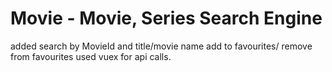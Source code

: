 # Movie - Movie, Series Search Engine
added search by MovieId and title/movie name
add to favourites/ remove from favourites
used vuex for api calls.
